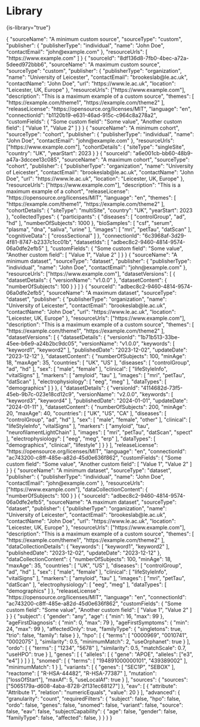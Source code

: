 # Library

{is-library="true"}

<snippet id="json-meta_source_custom-minimum">

<code-block lang="json" collapsible="true" collapsed-title="MetaSource.minimum.json">
{
  "sourceName": "A minimum custom source",
  "sourceType": "custom",
  "publisher": {
    "publisherType": "individual",
    "name": "John Doe",
    "contactEmail": "john@example.com"
  },
  "resourceUrls": [
    "https://www.example.com"
  ]
}
</code-block>

</snippet>


<snippet id="json-meta_source_custom-maximum">

<code-block lang="json" collapsible="true" collapsed-title="MetaSource.maximum.json">
{
  "sourceId": "8df136d8-7fb0-4bec-a72a-5deed972bbb6",
  "sourceName": "A maximum custom source",
  "sourceType": "custom",
  "publisher": {
    "publisherType": "organization",
    "name": "University of Leicester",
    "contactEmail": "brookeslab@le.ac.uk",
    "contactName": "John Doe",
    "url": "https://www.le.ac.uk",
    "location": "Leicester, UK, Europe"
  },
  "resourceUrls": ["https://www.example.com"],
  "description": "This is a maximum example of a custom source",
  "themes": [
    "https://example.com/theme1",
    "https://example.com/theme2"
  ],
  "releaseLicense": "https://opensource.org/licenses/MIT",
  "language": "en",
  "connectionId": "b1120b19-e631-46ad-915c-c964c8a278a2",
  "customFields": {
    "Some custom field": "Some value",
    "Another custom field": [
      "Value 1",
      "Value 2"
    ]
  }
}
</code-block>

</snippet>


<snippet id="json-meta_source_cohort-minimum">

<code-block lang="json" collapsible="true" collapsed-title="MetaSourceCohort.minimum.json">
{
  "sourceName": "A minimum cohort",
  "sourceType": "cohort",
  "publisher": {
    "publisherType": "individual",
    "name": "John Doe",
    "contactEmail": "john@example.com"
  },
  "resourceUrls": ["https://www.example.com"],
  "cohortDetails": {
    "siteType": "singleSite",
    "country": "UK",
    "yearStart": 2023
  }
}
</code-block>

</snippet>


<snippet id="json-meta_source_cohort-maximum">

<code-block lang="json" collapsible="true" collapsed-title="MetaSourceCohort.maximum.json">
{
  "sourceId": "a6e001cb-bb60-48b9-a47a-3dccee13c085",
  "sourceName": "A maximum cohort",
  "sourceType": "cohort",
  "publisher": {
    "publisherType": "organization",
    "name": "University of Leicester",
    "contactEmail": "brookeslab@le.ac.uk",
    "contactName": "John Doe",
    "url": "https://www.le.ac.uk",
    "location": "Leicester, UK, Europe"
  },
  "resourceUrls": ["https://www.example.com"],
  "description": "This is a maximum example of a cohort",
  "releaseLicense": "https://opensource.org/licenses/MIT",
  "language": "en",
  "themes": [
    "https://example.com/theme1",
    "https://example.com/theme2"
  ],
  "cohortDetails": {
    "siteType": "multiSite",
    "country": "UK",
    "yearStart": 2023
  },
  "collectedTypes": {
    "participants": {
      "diseases": [
        "controlGroup",
        "ad",
        "hd"
      ],
      "numberOfSubjects": 1000
    },
    "bioSamples": [
      "csf",
      "serum",
      "plasma",
      "dna",
      "saliva",
      "urine"
    ],
    "images": [
      "mri",
      "petTau",
      "datScan"
    ],
    "cognitiveData": [
      "crossSectional"
    ]
  },
  "connectionId": "6c3968af-3d29-4f81-8747-b2337c1cc01b",
  "datasetIds": [
    "adbec8c2-9460-4814-9574-06a0dfe2efb5"
  ],
  "customFields": {
    "Some custom field": "Some value",
    "Another custom field": [
      "Value 1",
      "Value 2"
    ]
  }
}
</code-block>

</snippet>


<snippet id="json-meta_source_dataset-minimum">

<code-block lang="json" collapsible="true" collapsed-title="MetaSourceDataset.minimum.json">
{
  "sourceName": "A minimum dataset",
  "sourceType": "dataset",
  "publisher": {
    "publisherType": "individual",
    "name": "John Doe",
    "contactEmail": "john@example.com"
  },
  "resourceUrls": ["https://www.example.com"],
  "datasetVersions": [
    {
      "datasetDetails": {
        "versionName": "v1.0.0"
      },
      "datasetContent": {
        "numberOfSubjects": 100
      }
    }
  ]
}
</code-block>

</snippet>


<snippet id="json-meta_source_dataset-maximum">

<code-block lang="json" collapsible="true" collapsed-title="MetaSourceDataset.maximum.json">
{
  "sourceId": "adbec8c2-9460-4814-9574-06a0dfe2efb5",
  "sourceName": "A maximum dataset",
  "sourceType": "dataset",
  "publisher": {
    "publisherType": "organization",
    "name": "University of Leicester",
    "contactEmail": "brookeslab@le.ac.uk",
    "contactName": "John Doe",
    "url": "https://www.le.ac.uk",
    "location": "Leicester, UK, Europe"
  },
  "resourceUrls": ["https://www.example.com"],
  "description": "This is a maximum example of a custom source",
  "themes": [
    "https://example.com/theme1",
    "https://example.com/theme2"
  ],
  "datasetVersions": [
    {
      "datasetDetails": {
        "versionId": "1b71b513-33be-45ee-b6e9-a24b2bc9dc05",
        "versionName": "v1.0.0",
        "keywords": [
          "keyword1",
          "keyword2"
        ],
        "publishedDate": "2023-12-02",
        "updateDate": "2023-12-12"
      },
      "datasetContent": {
        "numberOfSubjects": 100,
        "minAge": 18,
        "maxAge": 35,
        "countries": [
          "UK",
          "US"
        ],
        "diseases": [
          "controlGroup",
          "ad",
          "hd"
        ],
        "sex": [
          "male",
          "female"
        ],
        "clinical": [
          "lifeStyleInfo",
          "vitalSigns"
        ],
        "markers": [
          "amyloid",
          "tau"
        ],
        "images": [
          "mri",
          "petTau",
          "datScan"
        ],
        "electrophysiology": [
          "eeg",
          "meg"
        ],
        "dataTypes": [
          "demographics"
        ]
      }
    },
    {
      "datasetDetails": {
        "versionId": "4114682d-73f5-45eb-9b7c-023e18cd12c9",
        "versionName": "v2.0.0",
        "keywords": [
          "keyword3",
          "keyword4"
        ],
        "publishedDate": "2024-01-01",
        "updateDate": "2024-01-11"
      },
      "datasetContent": {
        "numberOfSubjects": 200,
        "minAge": 20,
        "maxAge": 40,
        "countries": [
          "UK",
          "US",
          "CA"
        ],
        "diseases": [
          "controlGroup",
          "ad",
          "hd"
        ],
        "sex": [
          "male",
          "female",
          "other"
        ],
        "clinical": [
          "lifeStyleInfo",
          "vitalSigns"
        ],
        "markers": [
          "amyloid",
          "tau",
          "neurofilamentLightChain"
        ],
        "images": [
          "mri",
          "petTau",
          "datScan",
          "spect"
        ],
        "electrophysiology": [
          "eeg",
          "meg",
          "erp"
        ],
        "dataTypes": [
          "demographics",
          "clinical",
          "lifestyle"
        ]
      }
    }
  ],
  "releaseLicense": "https://opensource.org/licenses/MIT",
  "language": "en",
  "connectionId": "ac743200-c8ff-485e-a82d-45d0e636f862",
  "customFields": {
    "Some custom field": "Some value",
    "Another custom field": [
      "Value 1",
      "Value 2"
    ]
  }
}
</code-block>

</snippet>


<snippet id="json-meta_source_data_collection-minimum">

<code-block lang="json" collapsible="true" collapsed-title="MetaSourceDataCollection.minimum.json">
{
  "sourceName": "A minimum dataset",
  "sourceType": "dataset",
  "publisher": {
    "publisherType": "individual",
    "name": "John Doe",
    "contactEmail": "john@example.com"
  },
  "resourceUrls": ["https://www.example.com"],
  "dataCollectionContent": {
    "numberOfSubjects": 100
  }
}
</code-block>

</snippet>


<snippet id="json-meta_source_data_collection-maximum">

<code-block lang="json" collapsible="true" collapsed-title="MetaSourceDataCollection.maximum.json">
{
  "sourceId": "adbec8c2-9460-4814-9574-06a0dfe2efb5",
  "sourceName": "A maximum dataset",
  "sourceType": "dataset",
  "publisher": {
    "publisherType": "organization",
    "name": "University of Leicester",
    "contactEmail": "brookeslab@le.ac.uk",
    "contactName": "John Doe",
    "url": "https://www.le.ac.uk",
    "location": "Leicester, UK, Europe"
  },
  "resourceUrls": ["https://www.example.com"],
  "description": "This is a maximum example of a custom source",
  "themes": [
    "https://example.com/theme1",
    "https://example.com/theme2"
  ],
  "dataCollectionDetails": {
    "keywords": [
      "keyword1",
      "keyword2"
    ],
    "publishedDate": "2023-12-02",
    "updateDate": "2023-12-12"
  },
  "dataCollectionContent": {
    "numberOfSubjects": 100,
    "minAge": 18,
    "maxAge": 35,
    "countries": [
      "UK",
      "US"
    ],
    "diseases": [
      "controlGroup",
      "ad",
      "hd"
    ],
    "sex": [
      "male",
      "female"
    ],
    "clinical": [
      "lifeStyleInfo",
      "vitalSigns"
    ],
    "markers": [
      "amyloid",
      "tau"
    ],
    "images": [
      "mri",
      "petTau",
      "datScan"
    ],
    "electrophysiology": [
      "eeg",
      "meg"
    ],
    "dataTypes": [
      "demographics"
    ]
  },
  "releaseLicense": "https://opensource.org/licenses/MIT",
  "language": "en",
  "connectionId": "ac743200-c8ff-485e-a82d-45d0e636f862",
  "customFields": {
    "Some custom field": "Some value",
    "Another custom field": [
      "Value 1",
      "Value 2"
    ]
  }
}
</code-block>

</snippet>


<snippet id="json-record_query_builder-maximum">

<code-block lang="json" collapsible="true" collapsed-title="RecordQueryBuilder.maximum.json">
{
    "subject": {
        "gender": "any",
        "age": {
            "min": 16,
            "max": 99
        },
        "ageFirstDiagnosis": {
            "min": 0,
            "max": 79
        },
        "ageFirstSymptoms": {
            "min": 24,
            "max": 99
        },
        "affectedOnly": true,
        "familyType": {
            "singletons": true,
            "trio": false,
            "family": false
        }
    },
    "hpo": [
        {
            "terms": [
                "0000969",
                "0010741",
                "0002075"
            ],
            "similarity": 0.5,
            "minimumMatch": 2,
            "useOrphanet": true
        }
    ],
    "ordo": [ 
        {
            "terms": [
                "1234",
                "5678"
            ],
            "similarity": 0.5,
            "matchScale": 0.7,
            "useHPO": true
        }
    ],
    "genes": [
        {
            "alleles": [
                {
                    "gene": "APOE",
                    "alleles": ["e3", "e4"]
                }
            ]
        }
    ],
    "snomed": [
        {
            "terms": [
                "194891000000101",
                "439389002"
            ],
            "minimumMatch": 1
        }
    ],
    "variants": [
        {
            "genes": [
                "SEC1P",
                "SEBOX"
            ],
            "reactome": [
                "R-HSA-44482",
                "R-HSA-77387"
            ],
            "mutation": ["lossOfStart"],
            "maxAf": 5,
            "useLocalAf": true
        }
    ],
    "sources": {
        "sources": ["5065179a-d608-4aba-8728-2f131ec68127"]
    },
    "eav": [
        {
            "attribute": "Attribute 1",
            "relation": "numericEquals",
            "value": 20
        }
    ],
    "advanced": {
        "granularity": "count",
        "requiredFilters": {
            "subject": false,
            "hpo": false,
            "ordo": false,
            "genes": false,
            "snomed": false,
            "variant": false,
            "source": false,
            "eav": false,
            "subjectCapability": {
                "age": false,
                "gender": false,
                "familyType": false,
                "affected": false,
            }
        }
    }
}
</code-block>

</snippet>
